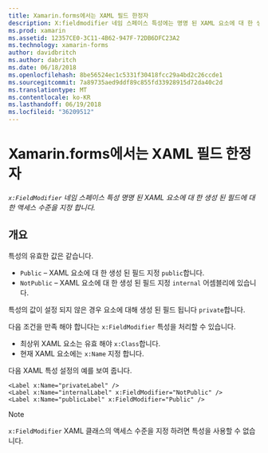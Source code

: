 ```yaml
---
title: Xamarin.forms에서는 XAML 필드 한정자
description: X:fieldmodifier 네임 스페이스 특성에는 명명 된 XAML 요소에 대 한 생성 된 필드에 대 한 액세스 수준을 지정합니다.
ms.prod: xamarin
ms.assetid: 12357CE0-3C11-4B62-947F-72DB6DFC23A2
ms.technology: xamarin-forms
author: davidbritch
ms.author: dabritch
ms.date: 06/18/2018
ms.openlocfilehash: 8be56524ec1c5331f30418fcc29a4bd2c26ccde1
ms.sourcegitcommit: 7a89735aed9ddf89c855fd33928915d72da40c2d
ms.translationtype: MT
ms.contentlocale: ko-KR
ms.lasthandoff: 06/19/2018
ms.locfileid: "36209512"
---
```

# <a name="xaml-field-modifiers-in-xamarinforms"></a>Xamarin.forms에서는 XAML 필드 한정자

_`x:FieldModifier` 네임 스페이스 특성 명명 된 XAML 요소에 대 한 생성 된 필드에 대 한 액세스 수준을 지정 합니다._

## <a name="overview"></a>개요

특성의 유효한 값은 같습니다.

- `Public` – XAML 요소에 대 한 생성 된 필드 지정 `public`합니다.
- `NotPublic` – XAML 요소에 대 한 생성 된 필드 지정 `internal` 어셈블리에 있습니다.

특성의 값이 설정 되지 않은 경우 요소에 대해 생성 된 필드 됩니다 `private`합니다.

다음 조건을 만족 해야 합니다는 `x:FieldModifier` 특성을 처리할 수 있습니다.

- 최상위 XAML 요소는 유효 해야 `x:Class`합니다.
- 현재 XAML 요소에는 `x:Name` 지정 합니다.

다음 XAML 특성 설정의 예를 보여 줍니다.

```xaml
<Label x:Name="privateLabel" />
<Label x:Name="internalLabel" x:FieldModifier="NotPublic" />
<Label x:Name="publicLabel" x:FieldModifier="Public" />
```

> [!NOTE]
> `x:FieldModifier` XAML 클래스의 액세스 수준을 지정 하려면 특성을 사용할 수 없습니다.
